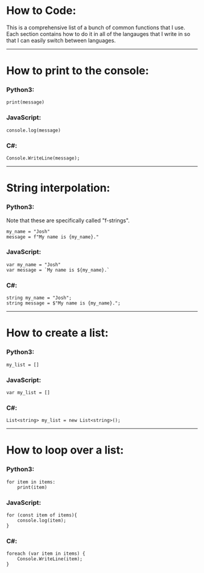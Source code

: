# How to Code:
This is a comprehensive list of a bunch of common functions that I use. Each section contains how to do it in all of the langauges that I write in so that I can easily switch between languages.

***

# How to print to the console:

### Python3:
```
print(message)
```

### JavaScript:
```
console.log(message)
```

### C#:
```
Console.WriteLine(message);
```

***

# String interpolation:

### Python3:
Note that these are specifically called "f-strings".
```
my_name = "Josh"
message = f"My name is {my_name}."
```

### JavaScript:
```
var my_name = "Josh"
var message = `My name is ${my_name}.`
```

### C#:
```
string my_name = "Josh";
string message = $"My name is {my_name}.";
```

***

# How to create a list:

### Python3:
```
my_list = []
```

### JavaScript:
```
var my_list = []
```

### C#:
```
List<string> my_list = new List<string>();
```

***

# How to loop over a list:

### Python3:
```
for item in items:
    print(item)
```

### JavaScript:
```
for (const item of items){
    console.log(item);
}
```

### C#:
```
foreach (var item in items) {
    Console.WriteLine(item);
}
```
